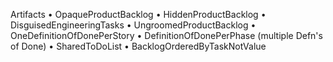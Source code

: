 Artifacts
	• OpaqueProductBacklog
	• HiddenProductBacklog
	• DisguisedEngineeringTasks
	• UngroomedProductBacklog
	• OneDefinitionOfDonePerStory
	• DefinitionOfDonePerPhase (multiple Defn's of Done)
	• SharedToDoList
    • BacklogOrderedByTaskNotValue